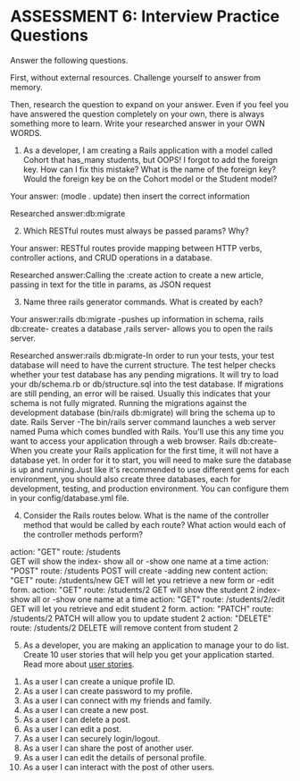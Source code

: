 # ASSESSMENT 6: Interview Practice Questions

Answer the following questions.

First, without external resources. Challenge yourself to answer from memory.

Then, research the question to expand on your answer. Even if you feel you have answered the question completely on your own, there is always something more to learn. Write your researched answer in your OWN WORDS.

1. As a developer, I am creating a Rails application with a model called Cohort that has_many students, but OOPS! I forgot to add the foreign key. How can I fix this mistake? What is the name of the foreign key? Would the foreign key be on the Cohort model or the Student model?

Your answer: (modle . update) then insert the correct information

Researched answer:db:migrate

2. Which RESTful routes must always be passed params? Why?

Your answer: RESTful routes provide mapping between HTTP verbs, controller actions, and CRUD operations in a database.

Researched answer:Calling the :create action to create a new article, passing in text for the title in params, as JSON request

3. Name three rails generator commands. What is created by each?

Your answer:rails db:migrate -pushes up information in schema, rails db:create- creates a database ,rails server- allows you to open the rails server.

Researched answer:rails db:migrate-In order to run your tests, your test database will need to have the current structure. The test helper checks whether your test database has any pending migrations. It will try to load your db/schema.rb or db/structure.sql into the test database. If migrations are still pending, an error will be raised. Usually this indicates that your schema is not fully migrated. Running the migrations against the development database (bin/rails db:migrate) will bring the schema up to date. Rails Server -The bin/rails server command launches a web server named Puma which comes bundled with Rails. You'll use this any time you want to access your application through a web browser. Rails db:create- When you create your Rails application for the first time, it will not have a database yet. In order for it to start, you will need to make sure the database is up and running.Just like it's recommended to use different gems for each environment, you should also create three databases, each for development, testing, and production environment. You can configure them in your config/database.yml file.

4. Consider the Rails routes below. What is the name of the controller method that would be called by each route? What action would each of the controller methods perform?

action: "GET" route: /students  
GET will show the index- show all or -show one name at a time
action: "POST" route: /students
POST will create -adding new content
action: "GET" route: /students/new
GET will let you retrieve a new form or -edit form.
action: "GET" route: /students/2
GET will show the student 2 index- show all or -show one name at a time
action: "GET" route: /students/2/edit
GET will let you retrieve and edit student 2 form.
action: "PATCH" route: /students/2
PATCH will allow you to update student 2
action: "DELETE" route: /students/2
DELETE will remove content from student 2

5. As a developer, you are making an application to manage your to do list. Create 10 user stories that will help you get your application started. Read more about [user stories](https://www.atlassian.com/agile/project-management/user-stories).

1)  As a user I can create a unique profile ID.
2)  As a user I can create password to my profile.
3)  As a user I can connect with my friends and family.
4)  As a user I can create a new post.
5)  As a user I can delete a post.
6)  As a user I can edit a post.
7)  As a user I can securely login/logout.
8)  As a user I can share the post of another user.
9)  As a user I can edit the details of personal profile.
10) As a user I can interact with the post of other users.
